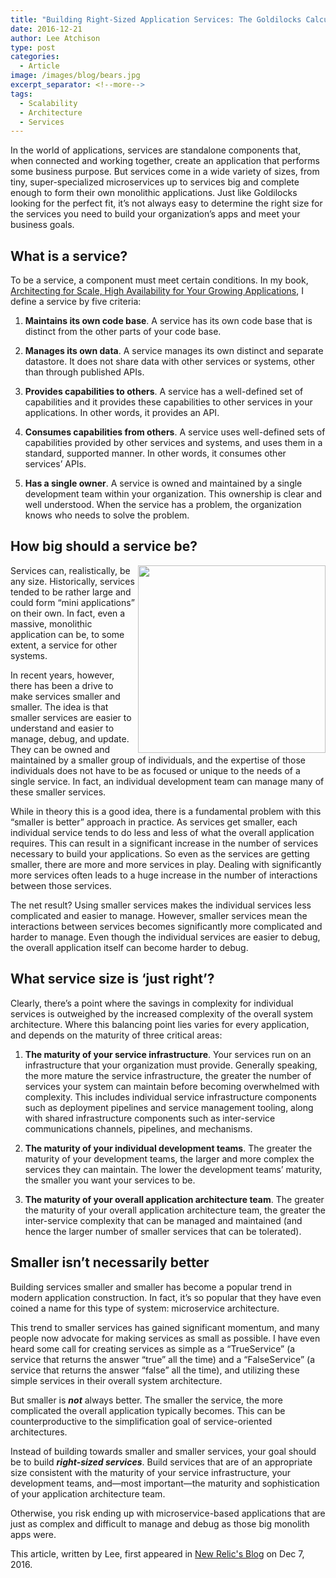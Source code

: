 ```yaml
---
title: "Building Right-Sized Application Services: The Goldilocks Calculation"
date: 2016-12-21
author: Lee Atchison
type: post
categories:
  - Article
image: /images/blog/bears.jpg
excerpt_separator: <!--more-->
tags:
  - Scalability
  - Architecture
  - Services
---
```


In the world of applications, services are standalone components that, when connected and working together, create an application that performs some business purpose. But services come in a wide variety of sizes, from tiny, super-specialized microservices up to services big and complete enough to form their own monolithic applications. <!--more-->Just like Goldilocks looking for the perfect fit, it’s not always easy to determine the right size for the services you need to build your organization’s apps and meet your business goals.

## What is a service?

To be a service, a component must meet certain conditions. In my book, <a href="http://shop.oreilly.com/product/0636920047070.do" target="_blank">Architecting for Scale, High Availability for Your Growing Applications</a>, I define a service by five criteria:

1. **Maintains its own code base**. A service has its own code base that is distinct from the other parts of your code base.

2. **Manages its own data**. A service manages its own distinct and separate datastore. It does not share data with other services or systems, other than through published APIs.

3. **Provides capabilities to others**. A service has a well-defined set of capabilities and it provides these capabilities to other services in your applications. In other words, it provides an API.

4. **Consumes capabilities from others**. A service uses well-defined sets of capabilities provided by other services and systems, and uses them in a standard, supported manner. In other words, it consumes other services’ APIs.

5. **Has a single owner**. A service is owned and maintained by a single development team within your organization. This ownership is clear and well understood. When the service has a problem, the organization knows who needs to solve the problem.

## How big should a service be?

<img src="/images/blog/bears.jpg" align="right" width="300"/>
Services can, realistically, be any size. Historically, services tended to be rather large and could form “mini applications” on their own. In fact, even a massive, monolithic application can be, to some extent, a service for other systems.

In recent years, however, there has been a drive to make services smaller and smaller. The idea is that smaller services are easier to understand and easier to manage, debug, and update. They can be owned and maintained by a smaller group of individuals, and the expertise of those individuals does not have to be as focused or unique to the needs of a single service. In fact, an individual development team can manage many of these smaller services.

While in theory this is a good idea, there is a fundamental problem with this “smaller is better” approach in practice. As services get smaller, each individual service tends to do less and less of what the overall application requires. This can result in a significant increase in the number of services necessary to build your applications. So even as the services are getting smaller, there are more and more services in play. Dealing with significantly more services often leads to a huge increase in the number of interactions between those services.

The net result? Using smaller services makes the individual services less complicated and easier to manage. However, smaller services mean the interactions between services becomes significantly more complicated and harder to manage. Even though the individual services are easier to debug, the overall application itself can become harder to debug.

## What service size is ‘just right’?

Clearly, there’s a point where the savings in complexity for individual services is outweighed by the increased complexity of the overall system architecture. Where this balancing point lies varies for every application, and depends on the maturity of three critical areas:

1. **The maturity of your service infrastructure**. Your services run on an infrastructure that your organization must provide. Generally speaking, the more mature the service infrastructure, the greater the number of services your system can maintain before becoming overwhelmed with complexity. This includes individual service infrastructure components such as deployment pipelines and service management tooling, along with shared infrastructure components such as inter-service communications channels, pipelines, and mechanisms.

2. **The maturity of your individual development teams**. The greater the maturity of your development teams, the larger and more complex the services they can maintain. The lower the development teams’ maturity, the smaller you want your services to be.

3. **The maturity of your overall application architecture team**. The greater the maturity of your overall application architecture team, the greater the inter-service complexity that can be managed and maintained (and hence the larger number of smaller services that can be tolerated).

## Smaller isn’t necessarily better

Building services smaller and smaller has become a popular trend in modern application construction. In fact, it’s so popular that they have even coined a name for this type of system: microservice architecture.

This trend to smaller services has gained significant momentum, and many people now advocate for making services as small as possible. I have even heard some call for creating services as simple as a “TrueService” (a service that returns the answer “true” all the time) and a “FalseService” (a service that returns the answer “false” all the time), and utilizing these simple services in their overall system architecture.

But smaller is ***not*** always better. The smaller the service, the more complicated the overall application typically becomes. This can be counterproductive to the simplification goal of service-oriented architectures.

Instead of building towards smaller and smaller services, your goal should be to build ***right-sized services***. Build services that are of an appropriate size consistent with the maturity of your service infrastructure, your development teams, and—most important—the maturity and sophistication of your application architecture team.

Otherwise, you risk ending up with microservice-based applications that are just as complex and difficult to manage and debug as those big monolith apps were.

This article, written by Lee, first appeared in <a href="https://blog.newrelic.com/2016/12/07/services-size-goldilocks-calculation/" target="_blank">New Relic's Blog</a> on Dec 7, 2016.
